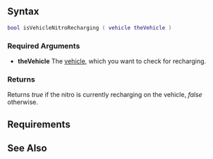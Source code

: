 Syntax
------

``` lua
bool isVehicleNitroRecharging ( vehicle theVehicle )
```

### Required Arguments

-   **theVehicle** The [vehicle](/docs/vehicle.md "wikilink"), which you want to check for recharging.

### Returns

Returns *true* if the nitro is currently recharging on the vehicle, *false* otherwise.

Requirements
------------

See Also
--------
